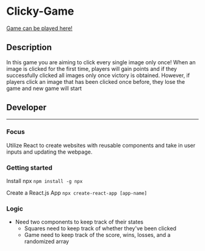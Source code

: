 # Clicky-Game

[Game can be played here!](https://mjblee20.github.io/clickinggame/)

## Description
In this game you are aiming to click every single image only once! When an image is clicked for the first time, players will gain points and if they successfully clicked all images only once victory is obtained. However, if players click an image that has been clicked once before, they lose the game and new game will start

## Developer
----
### Focus

Utilize React to create websites with reusable components and take in user inputs and updating the webpage.

### Getting started

Install npx
`npm install -g npx` 

Create a React.js App
`npx create-react-app [app-name]`

### Logic

* Need two components to keep track of their states
    - Squares need to keep track of whether they've been clicked
    - Game need to keep track of the score, wins, losses, and a randomized array









